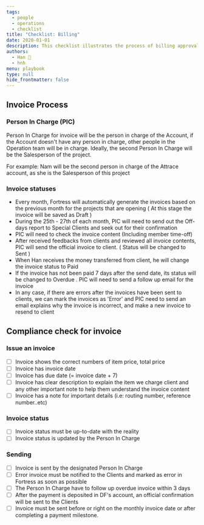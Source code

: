 ```yaml
---
tags: 
  - people
  - operations
  - checklist
title: "Checklist: Billing"
date: 2020-01-01
description: This checklist illustrates the process of billing approval.
authors: 
  - Han 🐸
  - hnh
menu: playbook
type: null
hide_frontmatter: false
---
```


## Invoice Process
### Person In Charge (PIC)
Person In Charge for invoice will be the person in charge of the Account, if the Account doesn't have any person in charge, other people in the Operation team will be in charge. Ideally, the second Person In Charge will be the Salesperson of the project. 

For example: Nam will be the second person in charge of the Attrace account, as she is the Salesperson of this project

### Invoice statuses
- Every month, Fortress will automatically generate the invoices based on the previous month for the projects that are opening ( At this stage the invoice will be saved as Draft )
- During the 25th - 27th of each month, PIC will need to send out the Off-days report to Special Clients and seek out for their confirmation
- PIC will need to check the invoice content (Including member time-off)
- After received feedbacks from clients and reviewed all invoice contents, PIC will send the official  invoice to client. ( Status will be changed to Sent )
- When Han receives the money transferred from client, he will change the invoice status to Paid
- If the invoice has not been paid 7 days after the send date, its status will be changed to Overdue . PIC will need to send a follow up email for the invoice
- In any case, if there are errors after the invoices have been sent to clients, we can mark the invoices as 'Error' and PIC need to send an email explains why the invoice is incorrect, and make a new invoice to resend to client

## Compliance check for invoice
### Issue an invoice
- [ ]  Invoice shows the correct numbers of item price, total price
- [ ]  Invoice has invoice date
- [ ]  Invoice has due date (= invoice date + 7)
- [ ]  Invoice has clear description to explain the item we charge client and any other important note to help them understand the invoice content
- [ ]  Invoice has a note for important details (i.e: routing number, reference number..etc)

### Invoice status
- [ ]  Invoice status must be up-to-date with the reality
- [ ]  Invoice status is updated by the Person In Charge

### Sending
- [ ]  Invoice is sent by the designated Person In Charge
- [ ]  Error invoice must be notified to the Clients and marked as error in Fortress as soon as possible
- [ ]  The Person In Charge have to follow up overdue invoice within 3 days
- [ ]  After the payment is deposited in DF's account, an official confirmation will be sent to the Clients
- [ ]  Invoice must be sent before or right on the monthly invoice date or after completing a payment  milestone.